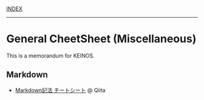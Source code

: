 [INDEX](../)

---

# General CheetSheet (Miscellaneous)

This is a memorandum for KEINOS.

## Markdown

- [Markdown記法 チートシート](https://qiita.com/Qiita/items/c686397e4a0f4f11683d) @ Qiita
